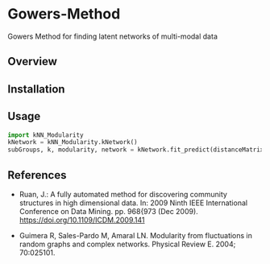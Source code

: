 # Gowers-Method
Gowers Method for finding latent networks of multi-modal data

## Overview

## Installation

## Usage


```python
import kNN_Modularity
kNetwork = kNN_Modularity.kNetwork()
subGroups, k, modularity, network = kNetwork.fit_predict(distanceMatrix)
```

## References
* Ruan, J.: A fully automated method for discovering community structures in high
dimensional data. In: 2009 Ninth IEEE International Conference on Data Mining.
pp. 968{973 (Dec 2009). https://doi.org/10.1109/ICDM.2009.141

* Guimera R, Sales-Pardo M, Amaral LN. Modularity from fluctuations in random graphs and
complex networks. Physical Review E. 2004; 70:025101.
